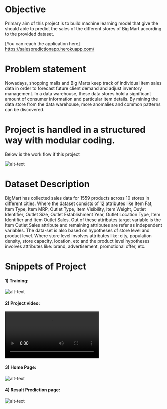 
# Objective
Primary aim of this project is to build machine learning model that give the should able to predict the sales of the
different stores of Big Mart according to the provided dataset.

[You can reach the application here]
https://salespredictionapp.herokuapp.com/


# Problem statement
Nowadays, shopping malls and Big Marts keep track of individual item sales data in order to forecast future client demand and adjust inventory management. In a data
warehouse, these data stores hold a significant amount of consumer information and particular item details. By mining the data store from the data warehouse, more
anomalies and common patterns can be discovered.


# Project is handled in a structured way with modular coding.
Below is the work flow if this project

![alt-text](https://github.com/shivanshjayara/BigMart_Sales_Prediction/blob/master/Screenshots/arch.png)


# Dataset Description 
BigMart has collected sales data for 1559 products across 10 stores in different cities. Where the dataset consists of 12 attributes like Item Fat, Item Type, Item MRP, Outlet Type, Item Visibility, Item Weight, Outlet Identifier, Outlet Size, Outlet Establishment Year, Outlet Location Type, Item Identifier and Item Outlet Sales. Out of these attributes target variable is the Item Outlet Sales attribute and remaining attributes are refer as independent variables. 
The data-set is also based on hypotheses of store level and product level. Where store level involves attributes like: city, population density, store capacity, location, etc and the product level hypotheses involves attributes like: brand, advertisement, promotional offer, etc.


# Snippets of Project

#### 1) Training:

![alt-text](https://github.com/shivanshjayara/BigMart_Sales_Prediction/blob/master/Screenshots/Training_Result.jpg)


#### 2) Project video:

![alt-text](https://github.com/shivanshjayara/BigMart_Sales_Prediction/blob/master/Screenshots/screen.mp4)


#### 3) Home Page:

![alt-text](https://github.com/shivanshjayara/BigMart_Sales_Prediction/blob/master/Screenshots/Application_Home_Page.jpg)


#### 4) Result Prediction page:

![alt-text](https://github.com/shivanshjayara/BigMart_Sales_Prediction/blob/master/Screenshots/Prediction_Result_Page.jpg)
